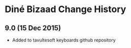 Diné Bizaad Change History
============================

9.0 (15 Dec 2015)
-----------------

* Added to tavultesoft keyboards github repository
